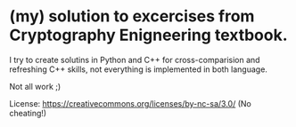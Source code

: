 # (my) solution to excercises from Cryptography Enigneering textbook. 

I try to create solutins in Python and C++ for cross-comparision and refreshing C++ skills, not everything is implemented in both language. 

Not all work ;) 

License: https://creativecommons.org/licenses/by-nc-sa/3.0/ (No cheating!) 
